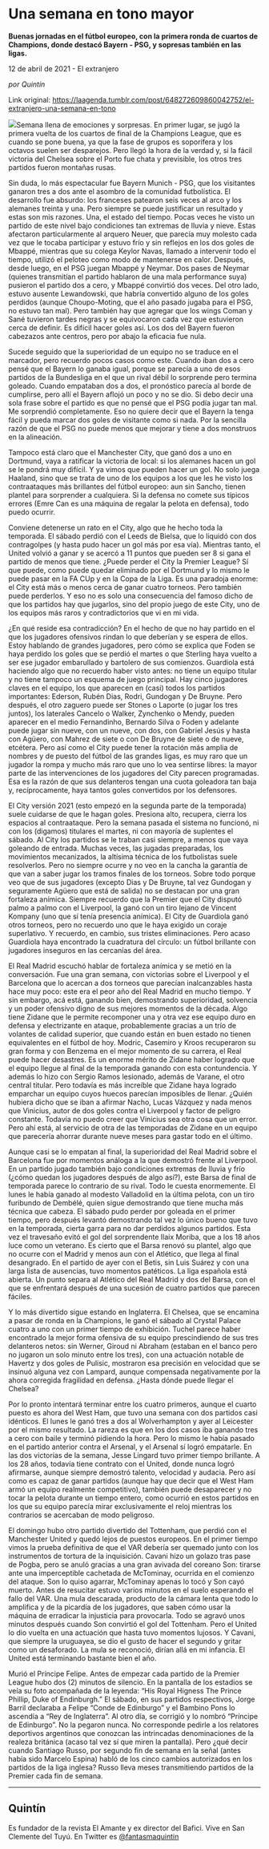 # Una semana en tono mayor

**Buenas jornadas en el fútbol europeo, con la primera ronda de cuartos de Champions, donde destacó Bayern - PSG, y sopresas también en las ligas.**

12 de abril de 2021 - El extranjero

_por Quintín_

Link original: https://laagenda.tumblr.com/post/648272609860042752/el-extranjero-una-semana-en-tono

![](https://64.media.tumblr.com/cb1b7db14070b0db3d0c79c03cd80a9f/f3f907adf318912d-70/s500x750/344956d1a8e2738143062d73f494665de334e0b1.jpg)Semana
llena de emociones y sorpresas. En primer lugar, se jugó la primera vuelta de
los cuartos de final de la Champions League, que es cuando se pone buena, ya
que la fase de grupos es soporífera y los octavos suelen ser desparejos. Pero
llegó la hora de la verdad y, si la fácil victoria del Chelsea sobre el Porto fue
chata y previsible, los otros tres partidos fueron montañas rusas. 

Sin duda, lo
más espectacular fue Bayern Munich - PSG, que los visitantes ganaron tres a dos
ante el asombro de la comunidad futbolística. El desarrollo fue absurdo: los
franceses patearon seis veces al arco y los alemanes treinta y una. Pero
siempre se puede justificar un resultado y estas son mis razones. Una, el
estado del tiempo. Pocas veces he visto un partido de este nivel bajo
condiciones tan extremas de lluvia y nieve. Estas afectaron particularmente al
arquero Neuer, que parecía muy molesto cada vez que le tocaba participar y
estuvo frío y sin reflejos en los dos goles de Mbappé, mientras que su colega
Keylor Navas, llamado a intervenir todo el tiempo, utilizó el peloteo como modo
de mantenerse en calor. Después, desde luego, en el PSG juegan Mbappé y Neymar.
Dos pases de Neymar (quienes transmitían el partido hablaron de una mala
performance suya) pusieron el partido dos a cero, y Mbappé convirtió dos veces.
Del otro lado, estuvo ausente Lewandowski, que habría convertido alguno de los
goles perdidos (aunque Choupo-Moting, que el año pasado jugaba para el PSG, no
estuvo tan mal). Pero también hay que agregar que los wings Coman y Sané
tuvieron tardes negras y se equivocaron cada vez que estuvieron cerca de
definir. Es difícil hacer goles así. Los dos del Bayern fueron cabezazos ante
centros, pero por abajo la eficacia fue nula. 

Sucede
seguido que la superioridad de un equipo no se traduce en el marcador, pero
recuerdo pocos casos como este. Cuando iban dos a cero pensé que el Bayern lo
ganaba igual, porque se parecía a uno de esos partidos de la Bundesliga en el
que un rival débil lo sorprende pero termina goleado. Cuando empataban dos a
dos, el pronóstico parecía al borde de cumplirse, pero allí el Bayern aflojó un
poco y no se dio. Si debo decir una sola frase sobre el partido es que no pensé
que el PSG podía jugar tan mal. Me sorprendió completamente. Eso no quiere
decir que el Bayern la tenga fácil y pueda marcar dos goles de visitante como
si nada. Por la sencilla razón de que el PSG no puede menos que mejorar y tiene
a dos monstruos en la alineación. 

Tampoco
está claro que el Manchester City, que ganó dos a uno en Dortmund, vaya a
ratificar la victoria de local: si los alemanes hacen un gol se le pondrá muy
difícil. Y ya vimos que pueden hacer un gol. No solo juega Haaland, sino que se
trata de uno de los equipos a los que les he visto los contraataques más
brillantes del fútbol europeo: aun sin Sancho, tienen plantel para sorprender a
cualquiera. Si la defensa no comete sus típicos errores (Emre Can es una
máquina de regalar la pelota en defensa), todo puedo ocurrir. 

Conviene
detenerse un rato en el City, algo que he hecho toda la temporada. El sábado
perdió con el Leeds de Bielsa, que lo liquidó con dos contragolpes (y hasta
pudo hacer un gol más por esa vía). Mientras tanto, el United volvió a ganar y
se acercó a 11 puntos que pueden ser 8 si gana el partido de menos que tiene. ¿Puede
perder el City la Premier League? Sí que puede, como puede quedar eliminado por
el Dortmund y lo mismo le puede pasar en la FA CUp y en la Copa de la Liga. Es
una paradoja enorme: el City está más o menos cerca de ganar cuatro torneos.
Pero también puede perderlos. Y eso no es solo una consecuencia del famoso
dicho de que los partidos hay que jugarlos, sino del propio juego de este City,
uno de los equipos más raros y contradictorios que vi en mi vida. 

¿En qué
reside esa contradicción? En el hecho de que no hay partido en el que los
jugadores ofensivos rindan lo que deberían y se espera de ellos. Estoy hablando
de grandes jugadores, pero cómo se explica que Foden se haya perdido los goles
que se perdió el martes o que Sterling haya vuelto a ser ese jugador
embarullado y bartolero de sus comienzos. Guardiola está haciendo algo que no
recuerdo haber visto antes: no tiene un equipo titular y no tiene tampoco un
esquema de juego principal. Hay cinco jugadores claves en el equipo, los que aparecen
en (casi) todos los partidos importantes: Ederson, Rubén Dias, Rodri, Gundogan
y De Bruyne. Pero después, el otro zaguero puede ser Stones o Laporte (o jugar
los tres juntos), los laterales Cancelo o Walker, Zynchenko o Mendy, pueden
aparecer en el medio Fernandinho, Bernardo Silva o Foden y adelante puede jugar
sin nueve, con un nueve, con dos, con Gabriel Jesús y hasta con Agüero, con
Mahrez de siete o con De Bruyne de siete o de nueve, etcétera. Pero así como el
City puede tener la rotación más amplia de nombres y de puesto del fútbol de las
grandes ligas, es muy raro que un jugador la rompa y mucho más raro que uno lo
vea sentirse libres: la mayor parte de las intervenciones de los jugadores del
City parecen programadas. Esa es la razón de que sus delanteros tengan una
cuota goleadora tan baja y, recíprocamente, haya tantos goles convertidos por
los defensores. 

El City
versión 2021 (esto empezó en la segunda parte de la temporada) suele cuidarse
de que le hagan goles. Presiona alto, recupera, cierra los espacios al
contraataque. Pero la semana pasada el sistema no funcionó, ni con los
(digamos) titulares el martes, ni con mayoría de suplentes el sábado. Al City
los partidos se le traban casi siempre, a menos que vaya goleando de entrada.
Muchas veces, las jugadas preparadas, los movimientos mecanizados, la altísima
técnica de los futbolistas suele resolverlos. Pero no siempre ocurre y no veo
en la cancha la garantía de que van a saber jugar los tramos finales de los
torneos. Sobre todo porque veo que de sus jugadores (excepto Dias y De Bruyne,
tal vez Gundogan y seguramente Agüero que está de salida) no se destacan por
una gran fortaleza anímica. Siempre recuerdo que la Premier que el City disputó
palmo a palmo con el Liverpool, la ganó con un tiro lejano de Vincent Kompany (uno
que sí tenía presencia anímica). El City de Guardiola ganó otros torneos, pero
no recuerdo uno que le haya exigido un coraje superlativo. Y recuerdo, en
cambio, sus tristes eliminaciones. Pero acaso Guardiola haya encontrado la
cuadratura del círculo: un fútbol brillante con jugadores inseguros en las
cercanías del área. 

El Real
Madrid escuchó hablar de fortaleza anímica y se metió en la conversación. Fue una
gran semana, con victorias sobre el Liverpool y el Barcelona que lo acercan a
dos torneos que parecían inalcanzables hasta hace muy poco: este era el peor
año del Real Madrid en mucho tiempo. Y sin embargo, acá está, ganando bien,
demostrando superioridad, solvencia y un poder ofensivo digno de sus mejores
momentos de la década. Algo tiene Zidane que le permite recomponer una y otra
vez ese equipo duro en defensa y electrizante en ataque, probablemente gracias
a un trío de volantes de calidad superior, que cuando están en buen estado no
tienen equivalentes en el fútbol de hoy. Modric, Casemiro y Kroos recuperaron
su gran forma y con Benzema en el mejor momento de su carrera, el Real puede
hacer desastres. Es un enorme mérito de Zidane haber logrado que el equipo
llegue al final de la temporada ganando con esta contundencia. Y además lo hizo
con Sergio Ramos lesionado, además de Varane, el otro central titular. Pero
todavía es más increíble que Zidane haya logrado emparchar un equipo cuyos
huecos parecían imposibles de llenar. ¿Quién hubiera dicho que se iban a
afirmar Nacho, Lucas Vázquez y nada menos que Vinicius, autor de dos goles
contra el Liverpool y factor de peligro constante. Todavía no puedo creer que
Vinicius sea otra cosa que un error. Pero ahí está, al servicio de otra de las
temporadas de Zidane en un equipo que parecería ahorrar durante nueve meses
para gastar todo en el último. 

Aunque
casi se lo empatan al final, la superioridad del Real Madrid sobre el Barcelona
fue por momentos análoga a la que demostró frente al Liverpool. En un partido
jugado también bajo condiciones extremas de lluvia y frío (¿cómo quedan los
jugadores después de algo así?), este Barsa de final de temporada parece lo
contrario de su rival. Todo le cuesta enormemente. El lunes le había ganado al
modesto Valladolid en la última pelota, con un tiro furibundo de Dembélé, quien
sigue demostrando que tiene mucha más técnica que cabeza. El sábado pudo perder
por goleada en el primer tiempo, pero después levantó demostrando tal vez lo
único bueno que tuvo en la temporada, cierta garra para no dar perdidos algunos
partidos. Esta vez el travesaño evitó el gol del sorprendente Ilaix Moriba, que
a los 18 años luce como un veterano. Es cierto que el Barsa renovó su plantel,
algo que no ocurre con el Madrid y menos aun con el Atlético, que llega al
final desangrado. En el partido de ayer con el Betis, sin Luis Suárez y con una
larga lista de ausencias, tuvo momentos patéticos. La liga española está
abierta. Un punto separa al Atlético del Real Madrid y dos del Barsa, con el
que se enfrentará después de una sucesión de cuatro partidos que parecen
fáciles. 

Y lo más
divertido sigue estando en Inglaterra. El Chelsea, que se encamina a pasar de
ronda en la Champions, le ganó el sábado al Crystal Palace cuatro a uno con un
primer tiempo de exhibición. Tuchel parece haber encontrado la mejor forma
ofensiva de su equipo prescindiendo de sus tres delanteros netos: sin Werner,
Giroud ni Abraham (estaban en el banco pero no jugaron un solo minuto entre los
tres), con una actuación notable de Havertz y dos goles de Pulisic, mostraron
esa precisión en velocidad que se insinuó alguna vez con Lampard, aunque
compensada negativamente por la ahora corregida fragilidad en defensa. ¿Hasta
dónde puede llegar el Chelsea? 

Por lo
pronto intentará terminar entre los cuatro primeros, aunque el cuarto puesto es
ahora del West Ham, que tuvo una semana con dos partidos casi idénticos. El
lunes le ganó tres a dos al Wolverhampton y ayer al Leicester por el mismo
resultado. La rareza es que en los dos casos iba ganando tres a cero con baile
y terminó pidiendo la hora. Pero lo mismo le había pasado en el partido
anterior contra el Arsenal, y el Arsenal sí logró empatarle. En las dos
victorias de la semana, Jesse Lingard tuvo primer tiempo brillante. A los 28
años, todavía tiene contrato con el United, donde nunca logró afirmarse, aunque
siempre demostró talento, velocidad y audacia. Pero así como es capaz de ganar
partidos (aunque hay que decir que el West Ham armó un equipo realmente
competitivo), también puede desaparecer y no tocar la pelota durante un tiempo
entero, como ocurrió en estos partidos en los que su equipo parecía mirar
exclusivamente el reloj mientras los contrarios se acercaban de modo peligroso. 

El domingo
hubo otro partido divertido del Tottenham, que perdió con el Manchester United
y quedó lejos de puestos europeos. En el primer tiempo vimos la prueba
definitiva de que el VAR debería ser quemado junto con los instrumentos de
tortura de la inquisición. Cavani hizo un golazo tras pase de Pogba, pero se
anuló gracias a una gran avivada del coreano Son: tirarse ante una imperceptible
cachetada de McTominay, ocurrida en el comienzo del ataque. Son lo quiso
agarrar, McTominay apenas lo tocó y Son cayó muerto. Antes de resucitar estuvo varios
minutos en el suelo esperando el fallo del VAR. Una mula descarada, producto de
la cámara lenta que todo lo amplifica y de la picardía de los jugadores, que
saben cómo usar la máquina de erradicar la injusticia para provocarla. Todo se
agravó unos minutos después cuando Son convirtió el gol del Tottenham. Pero el
United lo dio vuelta en una actuación que hasta tuvo momentos lujosos. Y Cavani,
que siempre la uruguayea, se dio el gusto de hacer el segundo y gritar como un
desaforado. La mula se reconoció, dirían allá en mi infancia. El United está
terminando bastante bien el año. 

Murió el Príncipe
Felipe. Antes de empezar cada partido de la Premier League hubo dos (2) minutos
de silencio. En la pantalla de los estadios se veía su foto acompañada de la
leyenda: “His Royal Higness The Prince Phillip, Duke of Endinburgh.” El
sábado, en sus partidos respectivos, Jorge Barril declaraba a Felipe “Conde
de Edinburgo” y el Bambino Pons lo ascendía a “Rey de
Inglaterra”. Al otro día, se corrigió y lo nombró “Príncipe de
Edinburgo”. No la pegaron nunca. No corresponde pedirle a los relatores
deportivos argentinos que conozcan las intrincadas denominaciones de la realeza
británica (acaso tal vez sí que miren la pantalla). Pero ¿qué decir cuando
Santiago Russo, por segundo fin de semana en la señal (antes había sido Marcelo
Espina) habló de los cinco cambios autorizados en los partidos de la liga
inglesa? Russo lleva meses transmitiendo partidos de la Premier cada fin de
semana. 



---

Quintín
-------

 Es fundador de la revista El Amante y ex director del Bafici. Vive en San Clemente del Tuyú. En Twitter es [@fantasmaquintin](https://twitter.com/fantasmaquintin) 

